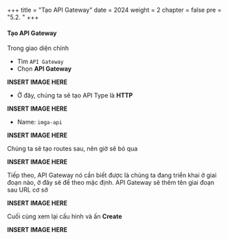 +++
title = "Tạo API Gateway"
date = 2024
weight = 2
chapter = false
pre = "5.2. "
+++

#### Tạo API Gateway

Trong giao diện chính

- Tìm `API Gateway`
- Chọn **API Gateway**

**INSERT IMAGE HERE**

- Ở đây, chúng ta sẽ tạo API Type là **HTTP**

**INSERT IMAGE HERE**

- Name: `imga-api`

**INSERT IMAGE HERE**

Chúng ta sẽ tạo routes sau, nên giờ sẽ bỏ qua

**INSERT IMAGE HERE**

Tiếp theo, API Gateway nó cần biết được là chúng ta đang triển khai ở giai đoạn nào, ở đây sẽ để theo mặc định. API Gateway sẽ thêm tên giai đoạn sau URL cơ sở

**INSERT IMAGE HERE**

Cuối cùng xem lại cấu hình và ấn **Create**

**INSERT IMAGE HERE**
